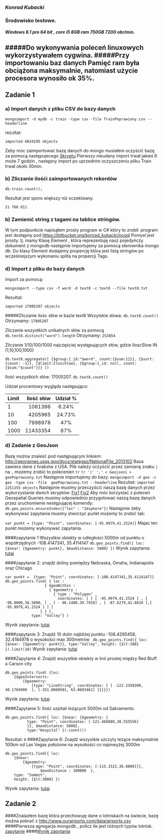 ### *Konrad Kubacki*

### Środowisko testowe.
##### Windows 8.1 pro 64 bit , core i5 8GB ram 750GB 7200 obr/min.
#####Do wykonywania poleceń linuxowych wykorzystywałem cygwina.
#####Przy importowaniu baz danych Pamięć ram była obciążona maksymalnie, natomiast użycie procesora wynosiło ok 35%.
----

## Zadanie 1
### a) Import danych z pliku CSV do bazy danych
```
mongoimport -d mydb -c train -type csv -file TrainPoprawiony.csv --headerline
```
rezultat:
```
imported 6034195 objects
```
Zeby móc zaimportować bazę danych do mongo musiałem oczyścić bazę za pomocą następujecego  [Skryptu](/docs/kkubacki/wbfix.sh)
Pierwszy nieudany import trwał jakieś 6 może 7 godzin , następny import po uprzednim oczyszczeniu pliku Train trwał około 30min.


### b) Zliczanie ilośći zaimportowanych rekordów
```
db.train.count();
```
Rezultat jest sporo większy niż oczekiwany.
```
21 768 811
```
### b) Zamienić string z tagami na tablice stringów.
W tym podpunkcie napisąłem prosty program w C# który to zrobił. program jest dostępny pod https://bitbucket.org/konrad_kubacki/nosql
Pomysł jest prosty. tj. mamy Klasę Element , która reprezentuję nasz pojedyńczy dokument z mongodb następnie importujemy za pomocą sterownika mongo db.
Do klasy Element dodajemy propercję która jest listą stringów  po wcześniejszym wykonaniu splita na propercji Tags.

 
### d) Import z pliku do bazy danych
Import za pomocą:
```
mongoimport --type csv -f word -d text8 -c text8 --file text8.txt
```
Rezultat:
```
imported 17005207 objects
```
#####Zliczanie ilośc słów w bazie text8
Wszytskie słowa: ``` db.text8.count() ``` Otrzymamy: ``` 17005207 ```

Zliczanie wszystkich unikalnych słów za pomocą ``` db.text8.distinct("word").length ``` Otrzymamy: ``` 253854 ```

Zliczanie 1/10/100/1000 najczęściej występujących słów, gdzie IloscSlow IN (1,10,100,1000)
```
db.text8.aggregate([ {$group:{_id:"$word", count:{$sum:1}}}, {$sort: {count: -1}}, {$limit:IloscSlow}, {$group:{_id: null, count:{$sum:"$count"}}} ])
```
Ilość wszystkich słów: 17005207.
``` db.text8.count() ```

Udział procentowy wygląda następująco:

|Limit       | Ilość słów  | Udział %	           |      
|:-----------|------------:|:---------:|
| 1          |1061396      | 6.24%     |      
| 10         |4205965      | 24.73%    |
| 100        |7998978      | 47%       |
| 1000       |11433354     | 67%       |

### d) Zadanie z GeoJson

Bazę można znaleść pod następującym linkiem:  http://geonames.usgs.gov/docs/stategaz/NationalFile_2013102 Baza zawiera dane z hrabstw z USA.
Plik należy oczyścić przez zamianę znaku ``` | ``` na ``` , ``` możemy zrobić to polecenien  ``` tr ``` 
``` tr '|' ',' < Geojson1 > geoPoprawiony.txt ```
Następnie importujemy do bazy.
``` mongoimport -d geo -c geo -type csv -file  geoPoprawiony.txt --headerline ```
Rezultat: 
``` imported 2251155 objects ```
Następnie musimy przeczyścić naszą bazę danych przez wykorzystanie dwóch skryptów: [Fix1](/docs/kkubacki/GeoFix1) [Fix2](/docs/kkubacki/GeoFix2)
Aby móc korzystać z poleceń Geospatial Queries musimy odpowiednio przygotować naszą bazę danych przez uruchomienie nestępującej komendy:
 ``` db.geo_points.ensureIndex({"loc" : "2dsphere"}) ``` 
Następnie żeby wykonywać zapytania musimy stworzyć punkt możemy to zrobić tak:
 
``` var punkt = {type: "Point", coordinates: [-95.9979,41.2524]} ```
Majac ten punkt możemy wykonywać zapytania.

####zapytanie 1 Wszystkie obiekty w odległości 5000m od  punktu o współrzędnych -108.4147341, 35.4114147
``` db.geo_points.find({ loc: {$near: {$geometry: punkt}, $maxDistance: 5000} }) ```
Wynik zapytania: [tutaj](/docs/kkubacki/zapytania/zap1)

####zapytanie 2: znajdź  doliny  pomiędzy Nebraska, Omaha, Indianapolis oraz Chicago
```
var punkt =  {type: "Point", coordinates: [-108.4147341,35.4114147]}
db.geo_points.find( { loc :
                  { $geoWithin :
                    { $geometry :
                      { type : "Polygon" ,
                        coordinates: [ [ [ -95.9979,41.2524 ] , [ -98.0000,38.5000, ] , [ - 86.1480,39.7910] , [ -87.6279,41.8819 ],[ -95.9979,41.2524 ] ] ]
                } } },
            type: "Valley"} )

```
Wynik zapytania: [tutaj](/docs/kkubacki/zapytania/zap2)


####zapytanie 3:  Znajdź 10 dolin  najbliżej punktu -108.4295458, 32.4184978 o wysokości max 300metrów
```  db.geo_points.find({ loc: {$near: {$geometry: punkt}}, type:"Valley", height: {$lt:300} }).limit(10) ```
Wynik zapytania: [tutaj](/docs/kkubacki/zapytania/zap3)

####Zapytanie 4: Znajdź wszystkie obiekty w linii prostej między  Red Bluff a Carson city	 

```
db.geo_points.find( {loc: 
    {$geoIntersects: 
        {$geometry: 
            {type: "LineString", coordinates: [ [ -122.2358300, 40.1784900	], [-151.0060501, 63.0693461] ]}}}})
```
Wynik zapytania: [tutaj](/docs/kkubacki/zapytania/zap4)

####Zapytanie 5: Ilość szpitali leżących 5000m od Sakramento.
```
db.geo_points.find({ loc: {$near: {$geometry: {
          type: "Point", coordinates: [-121.468889,38.555556]
          }}, $maxDistance: 5000},
          type:"Hospital" }).count())
```
Rezultat:  ``` 8 ```
####Zapytanie 6: Znajdź wszystkie szczyty leżące maksymalnie 100km od Las Vegas położone na wysokości co najmwyżej 3000m
```
db.geo_points.find({ loc: 
    {$near: 
        {$geometry: 
            {type: "Point", coordinates: [-115.1522,36.0800]}}, 
                $maxDistance : 100000  },
    type: "Summit",
    height: {$lt:3000} })
```
Wynik zapytania: [tutaj](/docs/kkubacki/zapytania/zap6)

## Zadanie 2 
####Znalazłem bazę która przechowuję dane o lotniskach na świecie, bazę można pobrać z http://www.ourairports.com/data/airports.csv
####Pierwsza agregacja mongodb , policz ile jest różnych typów lotnisk. [zapytanie](/docs/kkubacki/zapytania/mongoQuery1.js)
####[Wynik zapytania ](/docs/kkubacki/zapytania/WynikMongo1.txt)


